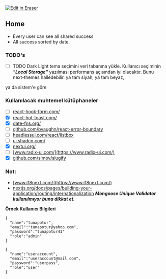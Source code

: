 <p><a target="_blank" href="https://app.eraser.io/workspace/IVbPmpCZBjEFu4zPnMIk" id="edit-in-eraser-github-link"><img alt="Edit in Eraser" src="https://firebasestorage.googleapis.com/v0/b/second-petal-295822.appspot.com/o/images%2Fgithub%2FOpen%20in%20Eraser.svg?alt=media&amp;token=968381c8-a7e7-472a-8ed6-4a6626da5501"></a></p>

## Home
- Every user can see all shared success
- All success sorted by date.
### TODO's
- [ ] TODO Dark Light tema seçimini veri tabanına yükle.
Kullanıcı seçiminin _**"Local Storage"**_ yazılması performans açısından iyi olacaktır.
Bunu next-themes halledebilir.
ya tam siyah,
ya tam beyaz,

ya da sistem'e göre

### Kullanılacak muhtemel kütüphaneler
- [ ] [﻿react-hook-form.com/](https://react-hook-form.com/)  
- [x] [﻿react-hot-toast.com/](https://react-hot-toast.com/)  
- [x] [﻿date-fns.org/](https://date-fns.org/)  
- [ ] [﻿github.com/bvaughn/react-error-boundary](https://github.com/bvaughn/react-error-boundary)  
- [ ] [﻿headlessui.com/react/listbox](https://headlessui.com/react/listbox)  
- [ ] [﻿ui.shadcn.com/](https://ui.shadcn.com/)  
- [x] [﻿nextui.org/](https://nextui.org/)  
- [ ] [﻿www.radix-ui.com/](https://www.radix-ui.com/)  
- [x] [﻿github.com/simov/slugify](https://github.com/simov/slugify) 
### Not:
- [﻿www.i18next.com/](https://www.i18next.com/)  
- [﻿nextjs.org/docs/pages/building-your-application/routing/internationalization](https://nextjs.org/docs/pages/building-your-application/routing/internationalization) 
**_Mongoose Unique Validator kullanılmıyor buna dikkat et._**

**Örnek Kullanıcı Bilgileri**

```
{
  "name":"tunapotur",
  "email":"tunapotur@yahoo.com",
  "password":"tunapotur41"
  "role":"admin"
}

{
  "name":"useraccount",
  "email":"useraccount@mail.com",
  "password":"userpass",
  "role":"user"
}
```



<!--- Eraser file: https://app.eraser.io/workspace/IVbPmpCZBjEFu4zPnMIk --->